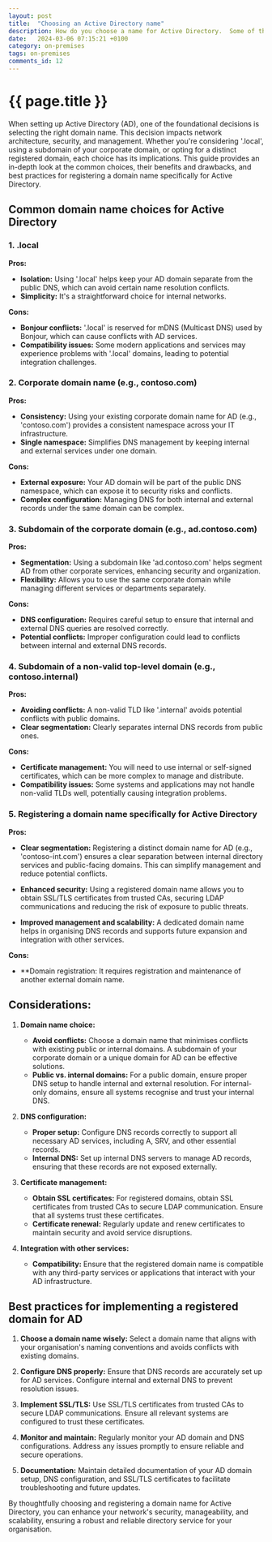 ```yaml
---
layout: post
title:  "Choosing an Active Directory name"
description: How do you choose a name for Active Directory.  Some of the older methods of choosing a name have some downsides now.  What are they?
date:   2024-03-06 07:15:21 +0100
category: on-premises
tags: on-premises
comments_id: 12
---
```

<h1>{{ page.title }}</h1>

When setting up Active Directory (AD), one of the foundational decisions is selecting the right domain name. This decision impacts network architecture, security, and management. Whether you're considering '.local', using a subdomain of your corporate domain, or opting for a distinct registered domain, each choice has its implications. This guide provides an in-depth look at the common choices, their benefits and drawbacks, and best practices for registering a domain name specifically for Active Directory.

## Common domain name choices for Active Directory

### 1. .local

**Pros:**

- **Isolation:** Using '.local' helps keep your AD domain separate from the public DNS, which can avoid certain name resolution conflicts.
- **Simplicity:** It's a straightforward choice for internal networks.

**Cons:**

- **Bonjour conflicts:** '.local' is reserved for mDNS (Multicast DNS) used by Bonjour, which can cause conflicts with AD services.
- **Compatibility issues:** Some modern applications and services may experience problems with '.local' domains, leading to potential integration challenges.

### 2. Corporate domain name (e.g., contoso.com)

**Pros:**

- **Consistency:** Using your existing corporate domain name for AD (e.g., 'contoso.com') provides a consistent namespace across your IT infrastructure.
- **Single namespace:** Simplifies DNS management by keeping internal and external services under one domain.

**Cons:**

- **External exposure:** Your AD domain will be part of the public DNS namespace, which can expose it to security risks and conflicts.
- **Complex configuration:** Managing DNS for both internal and external records under the same domain can be complex.

### 3. Subdomain of the corporate domain (e.g., ad.contoso.com)

**Pros:**

- **Segmentation:** Using a subdomain like 'ad.contoso.com' helps segment AD from other corporate services, enhancing security and organization.
- **Flexibility:** Allows you to use the same corporate domain while managing different services or departments separately.

**Cons:**

- **DNS configuration:** Requires careful setup to ensure that internal and external DNS queries are resolved correctly.
- **Potential conflicts:** Improper configuration could lead to conflicts between internal and external DNS records.

### 4. Subdomain of a non-valid top-level domain (e.g., contoso.internal)

**Pros:**

- **Avoiding conflicts:** A non-valid TLD like '.internal' avoids potential conflicts with public domains.
- **Clear segmentation:** Clearly separates internal DNS records from public ones.

**Cons:**

- **Certificate management:** You will need to use internal or self-signed certificates, which can be more complex to manage and distribute.
- **Compatibility issues:** Some systems and applications may not handle non-valid TLDs well, potentially causing integration problems.

### 5. Registering a domain name specifically for Active Directory

**Pros:**

- **Clear segmentation:** Registering a distinct domain name for AD (e.g., 'contoso-int.com') ensures a clear separation between internal directory services and public-facing domains. This can simplify management and reduce potential conflicts.

- **Enhanced security:** Using a registered domain name allows you to obtain SSL/TLS certificates from trusted CAs, securing LDAP communications and reducing the risk of exposure to public threats.

- **Improved management and scalability:** A dedicated domain name helps in organising DNS records and supports future expansion and integration with other services.

**Cons:**
- **Domain registration: It requires registration and maintenance of another external domain name.

## Considerations:

1. **Domain name choice:**

   - **Avoid conflicts:** Choose a domain name that minimises conflicts with existing public or internal domains. A subdomain of your corporate domain or a unique domain for AD can be effective solutions.
   - **Public vs. internal domains:** For a public domain, ensure proper DNS setup to handle internal and external resolution. For internal-only domains, ensure all systems recognise and trust your internal DNS.

2. **DNS configuration:**

   - **Proper setup:** Configure DNS records correctly to support all necessary AD services, including A, SRV, and other essential records.
   - **Internal DNS:** Set up internal DNS servers to manage AD records, ensuring that these records are not exposed externally.

3. **Certificate management:**

   - **Obtain SSL certificates:** For registered domains, obtain SSL certificates from trusted CAs to secure LDAP communication. Ensure that all systems trust these certificates.
   - **Certificate renewal:** Regularly update and renew certificates to maintain security and avoid service disruptions.

4. **Integration with other services:**

   - **Compatibility:** Ensure that the registered domain name is compatible with any third-party services or applications that interact with your AD infrastructure.

## Best practices for implementing a registered domain for AD

1. **Choose a domain name wisely:** Select a domain name that aligns with your organisation's naming conventions and avoids conflicts with existing domains.

2. **Configure DNS properly:** Ensure that DNS records are accurately set up for AD services. Configure internal and external DNS to prevent resolution issues.

3. **Implement SSL/TLS:** Use SSL/TLS certificates from trusted CAs to secure LDAP communications. Ensure all relevant systems are configured to trust these certificates.

4. **Monitor and maintain:** Regularly monitor your AD domain and DNS configurations. Address any issues promptly to ensure reliable and secure operations.

5. **Documentation:** Maintain detailed documentation of your AD domain setup, DNS configuration, and SSL/TLS certificates to facilitate troubleshooting and future updates.

By thoughtfully choosing and registering a domain name for Active Directory, you can enhance your network's security, manageability, and scalability, ensuring a robust and reliable directory service for your organisation.

